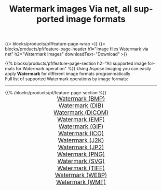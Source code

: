 ﻿---
title: Watermark images Via net, all supported image formats 
weight: 3920
url: /net/watermark 
lang: en
langdirlevel: 2
locales: zh-hans,ja,it,ru,de,es,fr,nl,id,lt,pl,pt,vi,tr,ko,zh-hant,ar,hi,th,sv,cs,uk,he
description: Using Aspose.Imaging you can easily Watermark images Via net
---

{{< blocks/products/pf/feature-page-wrap >}}
{{< blocks/products/pf/feature-page-header h1="Image files Watermark via net" h2="Watermark images" downloadText="Download" >}}


{{% blocks/products/pf/feature-page-section  h2="All supported image formats for Watermark operation" %}}
Using Aspose.Imaging you can easily apply **Watermark** for different image formats programmatically
<br/>
Full list of supported Watermark operations by image formats:
<hr/>
{{% /blocks/products/pf/feature-page-section %}}
<div class="container-fluid productfamilypage bg-gray">
    <div class="convertypes bg-gray agp-content section">
        <div class="container">
		<div class="row other-converters" style="gap: 10px;font-size: 19px;text-align:center;">
		    <div class='col-md-2 other-converter remove-lp remove-rp'><a href="/imaging/net/watermark/bmp" style="padding:15px;">Watermark (BMP)</a></div><div class='col-md-2 other-converter remove-lp remove-rp'><a href="/imaging/net/watermark/dib" style="padding:15px;">Watermark (DIB)</a></div><div class='col-md-2 other-converter remove-lp remove-rp'><a href="/imaging/net/watermark/dicom" style="padding:15px;">Watermark (DICOM)</a></div><div class='col-md-2 other-converter remove-lp remove-rp'><a href="/imaging/net/watermark/emf" style="padding:15px;">Watermark (EMF)</a></div><div class='col-md-2 other-converter remove-lp remove-rp'><a href="/imaging/net/watermark/gif" style="padding:15px;">Watermark (GIF)</a></div><div class='col-md-2 other-converter remove-lp remove-rp'><a href="/imaging/net/watermark/ico" style="padding:15px;">Watermark (ICO)</a></div><div class='col-md-2 other-converter remove-lp remove-rp'><a href="/imaging/net/watermark/j2k" style="padding:15px;">Watermark (J2K)</a></div><div class='col-md-2 other-converter remove-lp remove-rp'><a href="/imaging/net/watermark/jp2" style="padding:15px;">Watermark (JP2)</a></div><div class='col-md-2 other-converter remove-lp remove-rp'><a href="/imaging/net/watermark/png" style="padding:15px;">Watermark (PNG)</a></div><div class='col-md-2 other-converter remove-lp remove-rp'><a href="/imaging/net/watermark/svg" style="padding:15px;">Watermark (SVG)</a></div><div class='col-md-2 other-converter remove-lp remove-rp'><a href="/imaging/net/watermark/tiff" style="padding:15px;">Watermark (TIFF)</a></div><div class='col-md-2 other-converter remove-lp remove-rp'><a href="/imaging/net/watermark/webp" style="padding:15px;">Watermark (WEBP)</a></div><div class='col-md-2 other-converter remove-lp remove-rp'><a href="/imaging/net/watermark/wmf" style="padding:15px;">Watermark (WMF)</a></div>
                </div>
        </div>
    </div>
</div>
<br/>
